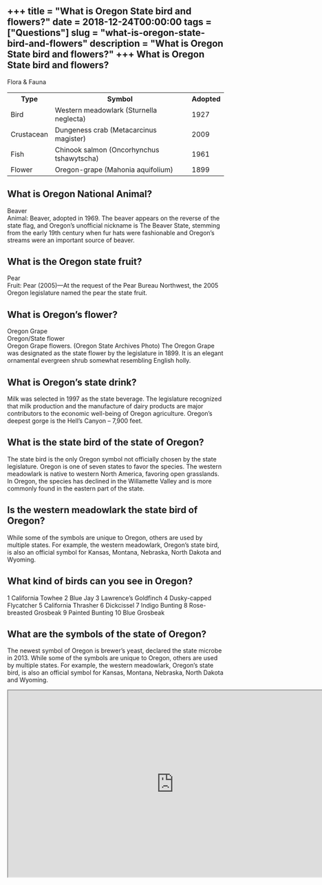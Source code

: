 +++
title = "What is Oregon State bird and flowers?"
date = 2018-12-24T00:00:00
tags = ["Questions"]
slug = "what-is-oregon-state-bird-and-flowers"
description = "What is Oregon State bird and flowers?"
+++
What is Oregon State bird and flowers?
--------------------------------------

Flora &amp; Fauna

<table><tr><th>Type</th><th>Symbol</th><th>Adopted</th></tr><tr><td>Bird</td><td>Western meadowlark (Sturnella neglecta)</td><td>1927</td></tr><tr><td>Crustacean</td><td>Dungeness crab (Metacarcinus magister)</td><td>2009</td></tr><tr><td>Fish</td><td>Chinook salmon (Oncorhynchus tshawytscha)</td><td>1961</td></tr><tr><td>Flower</td><td>Oregon-grape (Mahonia aquifolium)</td><td>1899</td></tr></table>

What is Oregon National Animal?
-------------------------------

Beaver  
Animal: Beaver, adopted in 1969. The beaver appears on the reverse of the state flag, and Oregon’s unofficial nickname is The Beaver State, stemming from the early 19th century when fur hats were fashionable and Oregon’s streams were an important source of beaver.

What is the Oregon state fruit?
-------------------------------

Pear  
Fruit: Pear (2005)—At the request of the Pear Bureau Northwest, the 2005 Oregon legislature named the pear the state fruit.

What is Oregon’s flower?
------------------------

Oregon Grape  
Oregon/State flower  
Oregon Grape flowers. (Oregon State Archives Photo) The Oregon Grape was designated as the state flower by the legislature in 1899. It is an elegant ornamental evergreen shrub somewhat resembling English holly.

What is Oregon’s state drink?
-----------------------------

Milk was selected in 1997 as the state beverage. The legislature recognized that milk production and the manufacture of dairy products are major contributors to the economic well-being of Oregon agriculture. Oregon’s deepest gorge is the Hell’s Canyon – 7,900 feet.

What is the state bird of the state of Oregon?
----------------------------------------------

The state bird is the only Oregon symbol not officially chosen by the state legislature. Oregon is one of seven states to favor the species. The western meadowlark is native to western North America, favoring open grasslands. In Oregon, the species has declined in the Willamette Valley and is more commonly found in the eastern part of the state.

Is the western meadowlark the state bird of Oregon?
---------------------------------------------------

While some of the symbols are unique to Oregon, others are used by multiple states. For example, the western meadowlark, Oregon’s state bird, is also an official symbol for Kansas, Montana, Nebraska, North Dakota and Wyoming.

What kind of birds can you see in Oregon?
-----------------------------------------

1 California Towhee 2 Blue Jay 3 Lawrence’s Goldfinch 4 Dusky-capped Flycatcher 5 California Thrasher 6 Dickcissel 7 Indigo Bunting 8 Rose-breasted Grosbeak 9 Painted Bunting 10 Blue Grosbeak

What are the symbols of the state of Oregon?
--------------------------------------------

The newest symbol of Oregon is brewer’s yeast, declared the state microbe in 2013. While some of the symbols are unique to Oregon, others are used by multiple states. For example, the western meadowlark, Oregon’s state bird, is also an official symbol for Kansas, Montana, Nebraska, North Dakota and Wyoming.

<iframe allow="accelerometer; autoplay; clipboard-write; encrypted-media; gyroscope; picture-in-picture" allowfullscreen="" class="__youtube_prefs__  epyt-is-override  no-lazyload" data-no-lazy="1" data-origheight="433" data-origwidth="770" data-skipgform_ajax_framebjll="" height="433" id="_ytid_19371" loading="lazy" src="https://www.youtube.com/embed/yMqt1rGz4q0?enablejsapi=1&autoplay=0&cc_load_policy=0&cc_lang_pref=&iv_load_policy=1&loop=0&modestbranding=0&rel=1&fs=1&playsinline=0&autohide=2&theme=dark&color=red&controls=1&" title="YouTube player" width="770"></iframe>